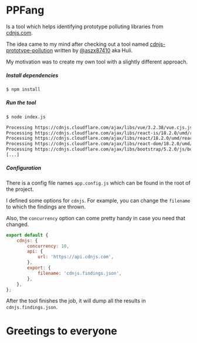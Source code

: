 # PPFang

Is a tool which helps identifying prototype polluting libraries from [cdnjs.com](https://cdnjs.com/).

The idea came to my mind after checking out a tool named [cdnjs-prototype-pollution](https://github.com/aszx87410/cdnjs-prototype-pollution)
written by [@aszx87410](https://github.com/aszx87410) aka Huli.

My motivation was to create my own tool with a slightly different approach.

##### Install dependencies

```sh
$ npm install
```

##### Run the tool

```sh
$ node index.js

Processing https://cdnjs.cloudflare.com/ajax/libs/vue/3.2.38/vue.cjs.js ...
Processing https://cdnjs.cloudflare.com/ajax/libs/react-is/18.2.0/umd/react-is.production.min.js ...
Processing https://cdnjs.cloudflare.com/ajax/libs/react/18.2.0/umd/react.production.min.js ...
Processing https://cdnjs.cloudflare.com/ajax/libs/react-dom/18.2.0/umd/react-dom.production.min.js ...
Processing https://cdnjs.cloudflare.com/ajax/libs/bootstrap/5.2.0/js/bootstrap.min.js ...
[...]
```

##### Configuration

There is a config file names `app.config.js` which can be found in the root of the project.

I defined some options for `cdnjs`. For example, you can change the `filename` to which the findings are thrown.

Also, the `concurrency` option can come pretty handy in case you need that changed.

```js
export default {
    cdnjs: {
        concurrency: 10,
        api: {
            url: 'https://api.cdnjs.com',
        },
        export: {
            filename: 'cdnjs.findings.json',
        },
    },
};
```

After the tool finishes the job, it will dump all the results in `cdnjs.findings.json`.

# Greetings to everyone
